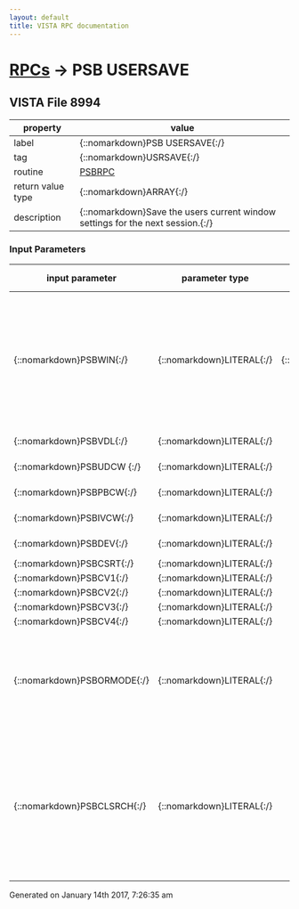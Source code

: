```yaml
---
layout: default
title: VISTA RPC documentation
---
```




# [RPCs](TableOfContent.md) &#8594; PSB USERSAVE 


 ## VISTA File 8994
 property | value 
--- | --- 
 label | {::nomarkdown}PSB USERSAVE{:/}
 tag | {::nomarkdown}USRSAVE{:/}
 routine | [PSBRPC](http://code.osehra.org/dox/Routine_PSBRPC_source.html)
 return value type | {::nomarkdown}ARRAY{:/}
 description | {::nomarkdown}Save the users current window settings for the next session.{:/}

### Input Parameters

| input parameter | parameter type | maximum data length | required | description | 
| --- | --- | --- | --- | --- | 
| {::nomarkdown}PSBWIN{:/} | {::nomarkdown}LITERAL{:/} | {::nomarkdown}30{:/} | {::nomarkdown}true{:/} | {::nomarkdown}Contains the current window settings so that the next time the user activates the application the window will reappear in the same format. Data is in the following format:    Window Top;Window Left;Window Height;Window Width;Window State{:/} | 
| {::nomarkdown}PSBVDL{:/} | {::nomarkdown}LITERAL{:/} |  | {::nomarkdown}true{:/} | {::nomarkdown}VDL settings{:/} | 
| {::nomarkdown}PSBUDCW {:/} | {::nomarkdown}LITERAL{:/} |  | {::nomarkdown}true{:/} | {::nomarkdown}UD tab column settings{:/} | 
| {::nomarkdown}PSBPBCW{:/} | {::nomarkdown}LITERAL{:/} |  | {::nomarkdown}true{:/} | {::nomarkdown}PB tab column settings {:/} | 
| {::nomarkdown}PSBIVCW{:/} | {::nomarkdown}LITERAL{:/} |  | {::nomarkdown}true{:/} | {::nomarkdown}IV tab column settings   {:/} | 
| {::nomarkdown}PSBDEV{:/} | {::nomarkdown}LITERAL{:/} |  | {::nomarkdown}true{:/} | {::nomarkdown}Last print device used.{:/} | 
| {::nomarkdown}PSBCSRT{:/} | {::nomarkdown}LITERAL{:/} |  |  |  | 
| {::nomarkdown}PSBCV1{:/} | {::nomarkdown}LITERAL{:/} |  |  |  | 
| {::nomarkdown}PSBCV2{:/} | {::nomarkdown}LITERAL{:/} |  |  |  | 
| {::nomarkdown}PSBCV3{:/} | {::nomarkdown}LITERAL{:/} |  |  |  | 
| {::nomarkdown}PSBCV4{:/} | {::nomarkdown}LITERAL{:/} |  |  |  | 
| {::nomarkdown}PSBORMODE{:/} | {::nomarkdown}LITERAL{:/} |  |  | {::nomarkdown}Last Order mode per user upon exit of BCMA. This parameter is for the last Order Mode the user was using upon exiting BCMA.   Value  0    Inpatient order mode  1    Clinic order mdoe{:/} | 
| {::nomarkdown}PSBCLSRCH{:/} | {::nomarkdown}LITERAL{:/} |  |  | {::nomarkdown}Last Clinic Search text criteria entered per user.  This parameter contains two pieces of data delimited by a \/\.  First piece of data is the Clinic name search Prefix text and the second is the Clinic name contains search text. Example: AL-BLUE TEAM/CARDIAC{:/} | 




 Generated on January 14th 2017, 7:26:35 am
